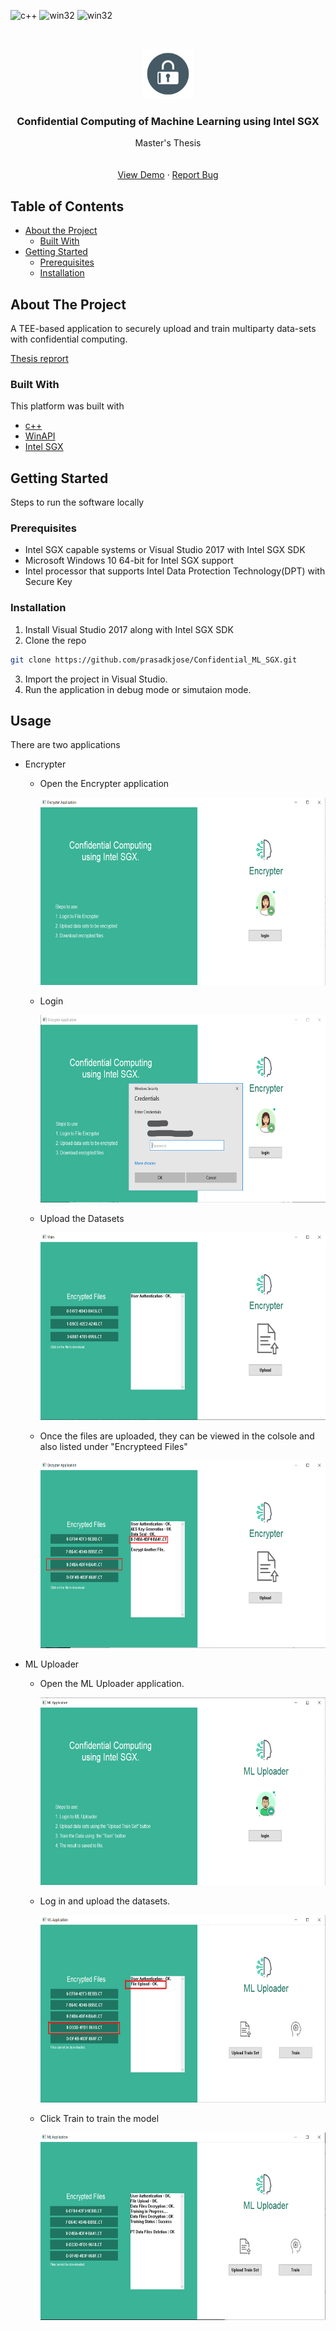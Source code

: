 ![c++][c++-shield] ![win32][win32] ![win32][sgx-shield]
<!-- PROJECT LOGO -->
<br />
<p align="center">
  <a href="https://github.com/othneildrew/Best-README-Template">
    <img src="UI Design/icons/Encrypt.png" alt="Logo" width="80" height="80">
  </a>

  <h3 align="center">Confidential Computing of Machine Learning using Intel SGX</h3>

  <p align="center">
    Master's Thesis
    <br />
    <br />
    <br />
    <a href="https://github.com/prasadkjose/Confidential_ML_SGX/tree/master/screen%20recordings">View Demo</a>
    ·
    <a href="https://github.com/prasadkjose/Confidential_ML_SGX/issues">Report Bug</a>
    
  </p>
</p>

<!-- TABLE OF CONTENTS -->

## Table of Contents

- [About the Project](#about-the-project)
  - [Built With](#built-with)
- [Getting Started](#getting-started)
  - [Prerequisites](#prerequisites)
  - [Installation](#installation)

<!-- ABOUT THE PROJECT -->

## About The Project

<!-- [![Product Name Screen Shot][product-screenshot]](https://example.com) -->

A TEE-based application to securely upload and train multiparty data-sets with confidential computing.

[Thesis reprort](Master_Thesis.pdf)

### Built With

This platform was built with

- [c++](https://www.cplusplus.com)
- [WinAPI](https://docs.microsoft.com/en-us/windows/win32/)
- [Intel SGX](https://software.intel.com/content/www/us/en/develop/topics/software-guard-extensions.html)

<!-- GETTING STARTED -->

## Getting Started

Steps to run the software locally

### Prerequisites

- Intel SGX capable systems or Visual Studio 2017 with Intel SGX SDK
- Microsoft Windows 10 64-bit for Intel SGX support
- Intel processor that supports Intel
  Data Protection Technology(DPT) with Secure Key

### Installation

1. Install Visual Studio 2017 along with Intel SGX SDK
2. Clone the repo

```sh
git clone https://github.com/prasadkjose/Confidential_ML_SGX.git
```

3. Import the project in Visual Studio.
4. Run the application in debug mode or simutaion mode.

<!-- USAGE EXAMPLES -->

## Usage

There are two applications

- Encrypter

  - Open the Encrypter application
    <p align="center">
    <img src="Screenshots/EncrypterHome.png" alt="Logo" width="600" height="300"> 
    </p>

  - Login
     <p align="center">
    <img src="Screenshots/Login_enc.png" alt="Logo" width="600" height="300"> 
    </p>
  - Upload the Datasets
    <p align="center">
    <img src="Screenshots/EncrypterMain.png" alt="Logo" width="600" height="300"> 
    </p>

  - Once the files are uploaded, they can be viewed in the colsole and also listed under "Encrypteed Files"
    <p align="center">
      <img src="Screenshots/EncrypterUploaded.png" alt="Logo" width="600" height="300"> 
    </p>

* ML Uploader

  - Open the ML Uploader application.
    <p align="center">
      <img src="Screenshots/MLHome.png" alt="Logo" width="600" height="300">
    </p>
  - Log in and upload the datasets.
    <p align="center">
      <img src="Screenshots/MLUploaded.png" alt="Logo" width="600" height="300">
    </p>

  - Click Train to train the model
    <p align="center">
      <img src="Screenshots/MLTrain.png" alt="Logo" width="600" height="300">
    </p>

  <!-- MARKDOWN LINKS & IMAGES -->
  <!-- https://www.markdownguide.org/basic-syntax/#reference-style-links -->

[c++-shield]: https://img.shields.io/badge/C%2B%2B-17-brightgreen
[win32]: https://img.shields.io/badge/Windows-10-blue
[sgx-shield]:https://img.shields.io/badge/Intel%20SGX--blue

[encrypter1]: Screenshots/EncrypterHome.png
[thesis]: Master_Thesis.pdf
